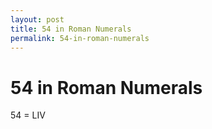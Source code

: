 ```yaml
---
layout: post
title: 54 in Roman Numerals
permalink: 54-in-roman-numerals
---
```


# 54 in Roman Numerals

54 = LIV
